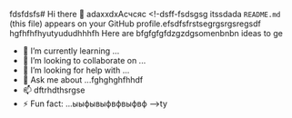 fdsfdsfs# Hi there 👋
adaxxdxAсчсяс
<!-dsff-fsdsgsg itssdada `README.md` (this file) appears on your GitHub profile.efsdfsfrstsegrgsrgsregsdf
hgfhfhfhyutyududhhhfh
Here are bfgfgfgfdzgzdgsomenbnbn ideas to ge
- 🌱 I’m currently learning ...
- 👯 I’m looking to collaborate on ...
- 🤔 I’m looking for help with ...
- 💬 Ask me about ...fghghghfhhdf
- 📫 dftrhdthsrgse
- ⚡ Fun fact: ...ыыфывыфвфвыфвф
-->ty
